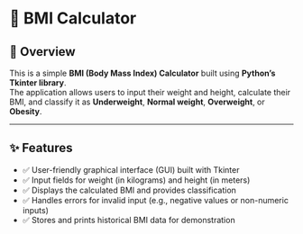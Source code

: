 # 🧮 **BMI Calculator**

## **📌 Overview**
This is a simple **BMI (Body Mass Index) Calculator** built using **Python’s Tkinter library**.  
The application allows users to input their weight and height, calculate their BMI, and classify it as **Underweight**, **Normal weight**, **Overweight**, or **Obesity**.

---

## **✨ Features**
- ✅ User-friendly graphical interface (GUI) built with Tkinter  
- ✅ Input fields for weight (in kilograms) and height (in meters)  
- ✅ Displays the calculated BMI and provides classification  
- ✅ Handles errors for invalid input (e.g., negative values or non-numeric inputs)  
- ✅ Stores and prints historical BMI data for demonstration
